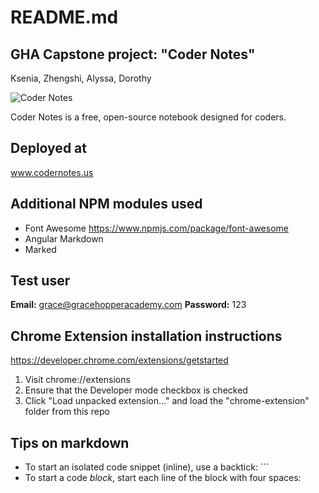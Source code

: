 # README.md

## GHA Capstone project: "Coder Notes"
Ksenia, Zhengshi, Alyssa, Dorothy

![Coder Notes](http://codernotes.herokuapp.com/img/logo.png)

Coder Notes is a free, open-source notebook designed for coders. 

## Deployed at
www.codernotes.us

## Additional NPM modules used
* Font Awesome https://www.npmjs.com/package/font-awesome
* Angular Markdown
* Marked

## Test user
**Email:** grace@gracehopperacademy.com
**Password:** 123

## Chrome Extension installation instructions

https://developer.chrome.com/extensions/getstarted

1. Visit chrome://extensions
2. Ensure that the Developer mode checkbox is checked
3. Click "Load unpacked extension…" and load the "chrome-extension" folder from this repo

## Tips on markdown 

* To start an isolated code snippet (inline), use a backtick: `\``
* To start a code _block_, start each line of the block with four spaces: `    `
